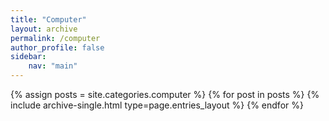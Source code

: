 ```yaml
---
title: "Computer"
layout: archive
permalink: /computer
author_profile: false
sidebar:
    nav: "main"
---
```

{% assign posts = site.categories.computer %}
{% for post in posts %} {% include archive-single.html type=page.entries_layout %} {% endfor %}